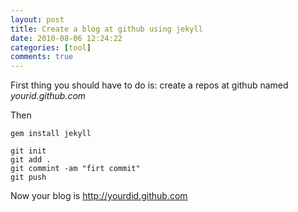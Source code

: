 ```yaml
---
layout: post
title: Create a blog at github using jekyll
date: 2010-08-06 12:24:22
categories: [tool]
comments: true
---
```


First thing you should have to do is:
create a repos at github named _yourid.github.com_

Then 

```
gem install jekyll
```


```
git init
git add .
git commint -am "firt commit"
git push          
```

Now your blog is http://yourdid.github.com